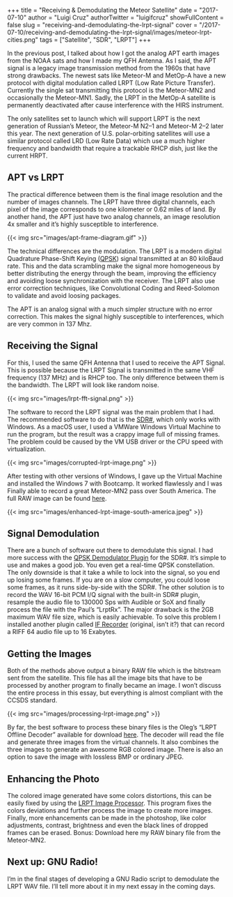 +++
title = "Receiving & Demodulating the Meteor Satellite"
date = "2017-07-10"
author = "Luigi Cruz"
authorTwitter = "luigifcruz"
showFullContent = false
slug = "receiving-and-demodulating-the-lrpt-signal"
cover = "/2017-07-10/receiving-and-demodulating-the-lrpt-signal/images/meteor-lrpt-cities.png"
tags = ["Satellite", "SDR", "LRPT"]
+++

In the previous post, I talked about how I got the analog APT earth images from the NOAA sats and how I made my QFH Antenna. As I said, the APT signal is a legacy image transmission method from the 1960s that have strong drawbacks. The newest sats like Meteor-M and MetOp-A have a new protocol with digital modulation called LRPT (Low Rate Picture Transfer). Currently the single sat transmitting this protocol is the Meteor-MN2 and occasionally the Meteor-MN1. Sadly, the LRPT in the MetOp-A satellite is permanently deactivated after cause interference with the HIRS instrument.

The only satellites set to launch which will support LRPT is the next generation of Russian’s Meteor, the Meteor-M N2–1 and Meteor-M 2–2 later this year. The next generation of U.S. polar-orbiting satellites will use a similar protocol called LRD (Low Rate Data) which use a much higher frequency and bandwidth that require a trackable RHCP dish, just like the current HRPT.

## APT vs LRPT
The practical difference between them is the final image resolution and the number of images channels. The LRPT have three digital channels, each pixel of the image corresponds to one kilometer or 0.62 miles of land. By another hand, the APT just have two analog channels, an image resolution 4x smaller and it’s highly susceptible to interference.

{{< img src="images/apt-frame-diagram.gif" >}}

The technical differences are the modulation. The LRPT is a modern digital Quadrature Phase-Shift Keying ([QPSK](https://en.wikipedia.org/wiki/Phase-shift_keying)) signal transmitted at an 80 kiloBaud rate. This and the data scrambling make the signal more homogeneous by better distributing the energy through the beam, improving the efficiency and avoiding loose synchronization with the receiver. The LRPT also use error correction techniques, like Convolutional Coding and Reed-Solomon to validate and avoid loosing packages.

The APT is an analog signal with a much simpler structure with no error correction. This makes the signal highly susceptible to interferences, which are very common in 137 Mhz.

## Receiving the Signal
For this, I used the same QFH Antenna that I used to receive the APT Signal. This is possible because the LRPT Signal is transmitted in the same VHF frequency (137 MHz) and is RHCP too. The only difference between them is the bandwidth. The LRPT will look like random noise.

{{< img src="images/lrpt-fft-signal.png" >}}

The software to record the LRPT signal was the main problem that I had. The recommended software to do that is the [SDR#](http://airspy.com/download/), which only works with Windows. As a macOS user, I used a VMWare Windows Virtual Machine to run the program, but the result was a crappy image full of missing frames. The problem could be caused by the VM USB driver or the CPU speed with virtualization.

{{< img src="images/corrupted-lrpt-image.png" >}}

After testing with other versions of Windows, I gave up the Virtual Machine and installed the Windows 7 with Bootcamp. It worked flawlessly and I was Finally able to record a great Meteor-MN2 pass over South America. The full RAW image can be found [here](https://cdn.luigifreitas.me/essays/1486860532514.bmp).

{{< img src="images/enhanced-lrpt-image-south-america.jpeg" >}}

## Signal Demodulation
There are a bunch of software out there to demodulate this signal. I had more success with the [QPSK Demodulator Plugin](http://www.rtl-sdr.ru/page/komplekt-plaginov-dlja-priema-sputnikov) for the SDR#. It’s simple to use and makes a good job. You even get a real-time QPSK constellation. The only downside is that it take a while to lock into the signal, so you end up losing some frames. If you are on a slow computer, you could loose some frames, as it runs side-by-side with the SDR#.
The other solution is to record the WAV 16-bit PCM I/Q signal with the built-in SDR# plugin, resample the audio file to 130000 Sps with Audible or SoX and finally process the file with the Paul’s “LrptRx”. The major drawback is the 2GB maximum WAV file size, which is easily achievable. To solve this problem I installed another plugin called [IF Recorder](http://www.rtl-sdr.ru/page/dobavlen-novyj-plagin-if-recorder) (original, isn’t it?) that can record a RIFF 64 audio file up to 16 Exabytes.

## Getting the Images
Both of the methods above output a binary RAW file which is the bitstream sent from the satellite. This file has all the image bits that have to be processed by another program to finally became an image. I won’t discuss the entire process in this essay, but everything is almost compliant with the CCSDS standard.

{{< img src="images/processing-lrpt-image.png" >}}

By far, the best software to process these binary files is the Oleg’s “LRPT Offline Decoder” available for download [here](http://meteor.robonuka.ru/for-experts/new-lrpt-analizer/). The decoder will read the file and generate three images from the virtual channels. It also combines the three images to generate an awesome RGB colored image. There is also an option to save the image with lossless BMP or ordinary JPEG.

## Enhancing the Photo
The colored image generated have some colors distortions, this can be easily fixed by using the [LRPT Image Processor](http://www.satsignal.eu/software/LRPT-processor.html). This program fixes the colors deviations and further process the image to create more images. Finally, more enhancements can be made in the photoshop, like color adjustments, contrast, brightness and even the black lines of dropped frames can be erased.
Bonus: Download here my RAW binary file from the Meteor-MN2.

## Next up: GNU Radio!
I’m in the final stages of developing a GNU Radio script to demodulate the LRPT WAV file. I’ll tell more about it in my next essay in the coming days.

